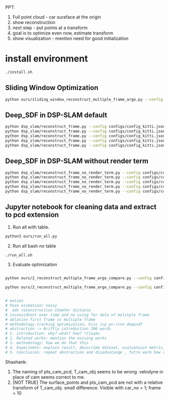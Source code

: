 PPT:
1. Full point cloud - car suraface at the origin
2. show reconstruction
3. next step - put points at a transform
4. goal is to optimize even now, estimate transform
5. show visualization - mention need for good initialization

# install environment

```sh
./install.sh
```

## Sliding Window Optimization
```bash
python ours/sliding_window_reconstruct_multiple_frame_argo.py --config configs/config_kitti.json --sequence_dir data/P04/cleaned_data/000/000003/pcd.npy
```


## Deep_SDF in DSP-SLAM default

```bash
python dsp_slam/reconstruct_frame.py --config configs/config_kitti.json --sequence_dir data/dsp_slam/kitti/07 --frame_id 0
python dsp_slam/reconstruct_frame.py --config configs/config_kitti.json --sequence_dir data/dsp_slam/kitti/07 --frame_id 50
python dsp_slam/reconstruct_frame.py --config configs/config_kitti.json --sequence_dir data/dsp_slam/kitti/07 --frame_id 100
python dsp_slam/reconstruct_frame.py --config configs/config_kitti.json --sequence_dir data/dsp_slam/kitti/07 --frame_id 500
python dsp_slam/reconstruct_frame.py --config configs/config_kitti.json --sequence_dir data/dsp_slam/kitti/07 --frame_id 1000
```

## Deep_SDF in DSP-SLAM without render term

```bash
python dsp_slam/reconstruct_frame_no_render_term.py --config configs/config_kitti.json --sequence_dir data/dsp_slam/kitti/07 --frame_id 0
python dsp_slam/reconstruct_frame_no_render_term.py --config configs/config_kitti.json --sequence_dir data/dsp_slam/kitti/07 --frame_id 50
python dsp_slam/reconstruct_frame_no_render_term.py --config configs/config_kitti.json --sequence_dir data/dsp_slam/kitti/07 --frame_id 100
python dsp_slam/reconstruct_frame_no_render_term.py --config configs/config_kitti.json --sequence_dir data/dsp_slam/kitti/07 --frame_id 500
python dsp_slam/reconstruct_frame_no_render_term.py --config configs/config_kitti.json --sequence_dir data/dsp_slam/kitti/07 --frame_id 1000
```

## Jupyter notebook for cleaning data and extract to pcd extension

1. Run all with table.

```bash
python3 ours/run_all.py
```

2. Run all bash no table

```bash
./run_all.sh
```

3. Evaluate optimization

```bash

python ours/2_reconstruct_multiple_frame_argo_compare.py --config configs/config_kitti.json --sequence_dir data/P04/cleaned_data/000/000009/pcd.npy

python ours/2_reconstruct_multiple_frame_argo_compare.py --config configs/config_kitti.json --sequence_dir data/P04/cleaned_data/002/002001/pcd.npy


# motion
# Pose esimation/ nosiy
#  adn reconstruction chamfer distance
# inconsidtent over time and no using for data of mulitple frame
# ablation first frame vs multiple frame
# methodology tracking optimization, kiss icp pv-rcnn deepsdf
# abstraction -> Briftly introduction 200 words
# 1. introduction: why? what? how? *Claims
# 2. Related works: mention the exising works
# 3. methodology: how we do that this
# 4. Experiemtn: explain result, desscribe dataset, evaluatuoin metric, baseline(yue pan paper), implementation deitail(parameter setting, learnng, ) show result. abltion, change some params -> should support claim
# 5. Conclusion: repeat abstraction and disadvatange , futre work how can we imrpove

```
Shashank:
1. The naming of pts_cam_pcd, T_cam_obj seems to be wrong. velodyne in place of cam seems correct to me.
2. [NOT TRUE] The surface_points and pts_cam_pcd are not with a relative transform of T_cam_obj. small difference. Visible with car_no =  1; frame = 10
